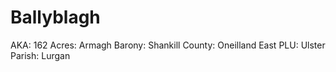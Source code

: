 # Ballyblagh

AKA: 162
Acres: Armagh
Barony: Shankill
County: Oneilland East
PLU: Ulster
Parish: Lurgan